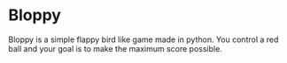 # Bloppy
Bloppy is a simple flappy bird like game made in python. You control a red ball and your goal is to make the maximum score possible.
